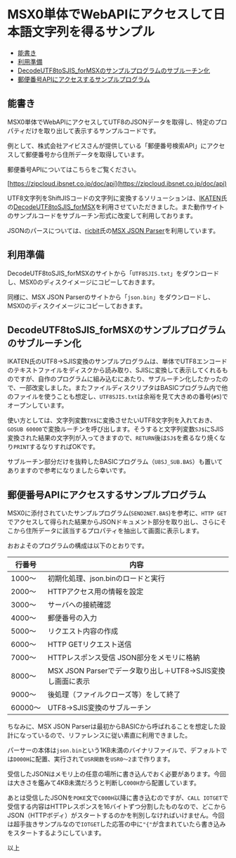 # MSX0単体でWebAPIにアクセスして日本語文字列を得るサンプル<!-- omit in toc -->

- [能書き](#能書き)
- [利用準備](#利用準備)
- [DecodeUTF8toSJIS\_forMSXのサンプルプログラムのサブルーチン化](#decodeutf8tosjis_formsxのサンプルプログラムのサブルーチン化)
- [郵便番号APIにアクセスするサンプルプログラム](#郵便番号apiにアクセスするサンプルプログラム)

## 能書き

MSX0単体でWebAPIにアクセスしてUTF8のJSONデータを取得し、特定のプロパティだけを取り出して表示するサンプルコードです。

例として、株式会社アイビスさんが提供している「郵便番号検索API」にアクセスして郵便番号から住所データを取得しています。

郵便番号APIについてはこちらをご覧ください。

[https://zipcloud.ibsnet.co.jp/doc/api](https://zipcloud.ibsnet.co.jp/doc/api)

UTF8文字列をShiftJISコードの文字列に変換するソリューションは、[IKATEN](https://github.com/IKATEN-X)氏の[DecodeUTF8toSJIS_forMSX](https://github.com/IKATEN-X/DecodeUTF8toSJIS_forMSX)を利用させていただきました。また動作サイトのサンプルコードをサブルーチン形式に改変して利用しております。

JSONのパースについては、[ricbit](https://github.com/ricbit)氏の[MSX JSON Parser](https://github.com/ricbit/msxjson)を利用しています。

## 利用準備

DecodeUTF8toSJIS_forMSXのサイトから「`UTF8SJIS.txt`」をダウンロードし、MSX0のディスクイメージにコピーしておきます。

同様に、MSX JSON Parserのサイトから「`json.bin`」をダウンロードし、MSX0のディスクイメージにコピーしておきます。

## DecodeUTF8toSJIS_forMSXのサンプルプログラムのサブルーチン化

IKATEN氏のUTF8→SJIS変換のサンプルプログラムは、単体でUTF8エンコードのテキストファイルをディスクから読み取り、SJISに変換して表示してくれるものですが、自作のプログラムに組み込むにあたり、サブルーチン化したかったので、一部改変しました。またファイルディスクリプタはBASICプログラム内で他のファイルを使うことも想定し、`UTF8SJIS.txt`は余裕を見て大きめの番号(`#5`)でオープンしています。

使い方としては、文字列変数`TX$`に変換させたいUTF8文字列を入れておき、`GOSUB 60000`で変換ルーチンを呼び出します。そうすると文字列変数`SJ$`にSJIS変換された結果の文字列が入ってきますので、`RETURN`後は`SJ$`を煮るなり焼くなり`PRINT`するなりすればOKです。

サブルーチン部分だけを抜粋したBASICプログラム（`U8SJ_SUB.BAS`）も置いてありますので参考になりましたら幸いです。

## 郵便番号APIにアクセスするサンプルプログラム

MSX0に添付されていたサンプルプログラム(`SEND2NET.BAS`)を参考に、`HTTP GET`でアクセスして得られた結果からJSONドキュメント部分を取り出し、さらにそこから住所データに該当するプロパティを抽出して画面に表示します。

おおよそのプログラムの構成は以下のとおりです。

|行番号 | 内容 |
|------|--------|
|1000〜|初期化処理、json.binのロードと実行|
|2000〜|HTTPアクセス用の情報を設定|
|3000〜|サーバへの接続確認|
|4000〜|郵便番号の入力|
|5000〜|リクエスト内容の作成|
|6000〜|HTTP GETリクエスト送信|
|7000〜|HTTPレスポンス受信 JSON部分をメモリに格納|
|8000〜|MSX JSON Parserでデータ取り出し＋UTF8→SJIS変換し画面に表示|
|9000〜|後処理（ファイルクローズ等）をして終了|
|60000〜|UTF8→SJIS変換のサブルーチン|

ちなみに、MSX JSON Parserは最初からBASICから呼ばれることを想定した設計になっているので、リファレンスに従い素直に利用できました。

パーサーの本体は`json.bin`という1KB未満のバイナリファイルで、デフォルトでは`D000H`に配置、実行されて`USR関数`を`USR0〜2`まで作ります。

受信したJSONはメモリ上の任意の場所に書き込んでおく必要があります。今回は大きさを鑑みて4KB未満だろうと判断し`C000H`から配置しています。

あとは受信したJSONを`POKE`文で`C000H`以降に書き込むのですが、`CALL IOTGET`で受信する内容はHTTPレスポンスを16バイトずつ分割したものなので、どこからJSON（HTTPボディ）がスタートするのかを判別しなければいけません。今回は超手抜きサンプルなので`IOTGET`した応答の中に`"{"`が含まれていたら書き込みをスタートするようにしています。

以上
